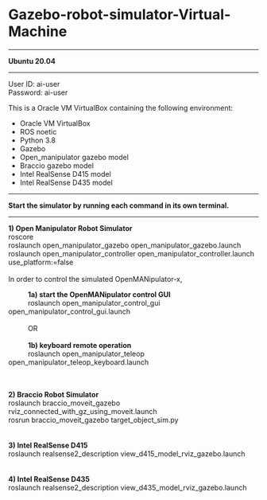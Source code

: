 # Gazebo-robot-simulator-Virtual-Machine

***********************************************************************************************************
<b>Ubuntu 20.04</b>
***********************************************************************************************************
User ID: ai-user<br />
Password: ai-user<br />

This is a Oracle VM VirtualBox containing the following environment:
- Oracle VM VirtualBox
- ROS noetic
- Python 3.8
- Gazebo 
- Open_manipulator gazebo model 
- Braccio gazebo model
- Intel RealSense D415 model 
- Intel RealSense D435 model 

***********************************************************************************************************
<b>Start the simulator by running each command in its own terminal.</b>
***********************************************************************************************************
<b>1) Open Manipulator Robot Simulator<br /></b>
roscore<br />
roslaunch open_manipulator_gazebo open_manipulator_gazebo.launch<br />
roslaunch open_manipulator_controller open_manipulator_controller.launch use_platform:=false<br />
<br />
In order to control the simulated OpenMANipulator-x,<br />
<p> 
&nbsp;&nbsp;&nbsp;&nbsp;&nbsp;&nbsp;&nbsp;&nbsp;&nbsp;&nbsp;<b>1a) start the OpenMANipulator control GUI<br /></b>
&nbsp;&nbsp;&nbsp;&nbsp;&nbsp;&nbsp;&nbsp;&nbsp;&nbsp;&nbsp;roslaunch open_manipulator_control_gui open_manipulator_control_gui.launch<br />
	<br />
&nbsp;&nbsp;&nbsp;&nbsp;&nbsp;&nbsp;&nbsp;&nbsp;&nbsp;&nbsp;OR  <br />
	<br />
&nbsp;&nbsp;&nbsp;&nbsp;&nbsp;&nbsp;&nbsp;&nbsp;&nbsp;&nbsp;<b>1b) keyboard remote operation<br /></b>
&nbsp;&nbsp;&nbsp;&nbsp;&nbsp;&nbsp;&nbsp;&nbsp;&nbsp;&nbsp;roslaunch open_manipulator_teleop open_manipulator_teleop_keyboard.launch<br />
</p>
<br />
<br />
<b>2) Braccio Robot Simulator<br /></b>
roslaunch braccio_moveit_gazebo rviz_connected_with_gz_using_moveit.launch<br />
rosrun braccio_moveit_gazebo target_object_sim.py<br />
<br />
<br />
<b>3) Intel RealSense D415<br /></b>
roslaunch realsense2_description view_d415_model_rviz_gazebo.launch<br />
<br />
<br />
<b>4) Intel RealSense D435<br /></b>
roslaunch realsense2_description view_d435_model_rviz_gazebo.launch<br />
